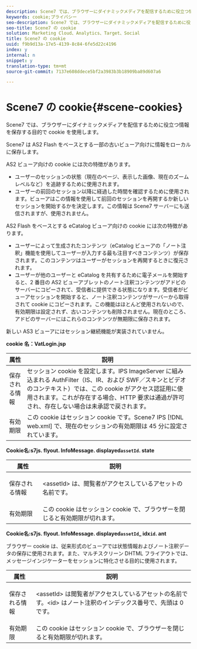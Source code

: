 ```yaml
---
description: Scene7 では、ブラウザーにダイナミックメディアを配信するために役立つ情報を保存する目的で cookie を使用します。
keywords: cookie;プライバシー
seo-description: Scene7 では、ブラウザーにダイナミックメディアを配信するために役立つ情報を保存する目的で cookie を使用します。
seo-title: Scene7 の cookie
solution: Marketing Cloud、Analytics、Target、Social
title: Scene7 の cookie
uuid: f9b9d13a-17e5-4139-8c84-6fe5d22c4196
index: y
internal: n
snippet: y
translation-type: tm+mt
source-git-commit: 7137e608ddece5bf2a3983b3b18909ba89d607a6

---
```



# Scene7 の cookie{#scene-cookies}

Scene7 では、ブラウザーにダイナミックメディアを配信するために役立つ情報を保存する目的で cookie を使用します。

Scene7 は AS2 Flash をベースとする一部の古いビューア向けに情報をローカルに保存します。

AS2 ビューア向けの cookie には次の特徴があります。

* ユーザーのセッションの状態（現在のページ、表示した画像、現在のズームレベルなど）を追跡するために使用されます。
* ユーザーの前回のセッション以降に経過した時間を確認するために使用されます。ビューアはこの情報を使用して前回のセッションを再開するか新しいセッションを開始するかを決定します。この情報は Scene7 サーバーにも送信されますが、使用されません。

AS2 Flash をベースとする eCatalog ビューア向けの cookie には次の特徴があります。

* ユーザーによって生成されたコンテンツ（eCatalog ビューアの「ノート注釈」機能を使用してユーザーが入力する最も注目すべきコンテンツ）が保存されます。このコンテンツはユーザーがセッションを再開するときに復元されます。
* ユーザーが他のユーザーと eCatalog を共有するために電子メールを開始すると、2 番目の AS2 ビューアブレットのノート注釈コンテンツがアドビのサーバーにコピーされて、受信者に提供できる状態になります。受信者がビューアセッションを開始すると、ノート注釈コンテンツがサーバーから取得されて cookie にコピーされます。この機能はほとんど使用されないので、有効期限は設定されず、古いコンテンツも削除されません。現在のところ、アドビのサーバーにはこれらのコンテンツが無期限に保存されます。

新しい AS3 ビューアにはセッション継続機能が実装されていません。

**cookie 名：VatLogin.jsp**

| 属性 | 説明 |
|---|---|
| 保存される情報 | セッション cookie を設定します。IPS ImageServer に組み込まれる AuthFilter（IS、IR、および SWF／スキンとビデオのコンテキスト）では、この cookie がアクセス認証用に使用されます。これが存在する場合、HTTP 要求は通過が許可され、存在しない場合は未承認で戻されます。 |
| 有効期限 | この cookie はセッション cookie です。Scene7 IPS [!DNL web.xml] で、現在のセッションの有効期限は 45 分に設定されています。 |

**Cookie名:s7js. flyout. InfoMessage. displayed`assetId`. state**

<table id="table_6835D64C5D464A049F576621F2BE3FAD"> 
 <thead> 
  <tr> 
   <th colname="col1" class="entry"> 属性 </th> 
   <th colname="col2" class="entry"> 説明 </th> 
  </tr> 
 </thead>
 <tbody> 
  <tr> 
   <td colname="col1"> 保存される情報 </td> 
   <td colname="col2"> <p>&lt;assetId&gt; は、閲覧者がアクセスしているアセットの名前です。 </p> </td> 
  </tr> 
  <tr> 
   <td colname="col1"> 有効期限 </td> 
   <td colname="col2"> この cookie はセッション cookie で、ブラウザーを閉じると有効期限が切れます。 </td> 
  </tr> 
 </tbody> 
</table>

**Cookie名:s7js. flyout. InfoMessage. displayed`assetId`_ idx`id`. ant**

ブラウザー cookie は、従来形式のビューアでは状態情報およびノート注釈データの保存に使用されます。また、マルチスクリーン DHTML フライアウトでは、メッセージインジケーターをセッションに特化させる目的に使用されます。

<table id="table_8F6CC83D32D54BEE99884318AD126C98"> 
 <thead> 
  <tr> 
   <th colname="col1" class="entry"> 属性 </th> 
   <th colname="col2" class="entry"> 説明 </th> 
  </tr> 
 </thead>
 <tbody> 
  <tr> 
   <td colname="col1"> 保存される情報 </td> 
   <td colname="col2"> <p> </p> <p> &lt;assetId&gt; は閲覧者がアクセスしているアセットの名前です。&lt;id&gt; はノート注釈のインデックス番号で、先頭は 0 です。 </p> </td> 
  </tr> 
  <tr> 
   <td colname="col1"> 有効期限 </td> 
   <td colname="col2"> この cookie はセッション cookie で、ブラウザーを閉じると有効期限が切れます。 </td> 
  </tr> 
 </tbody> 
</table>

